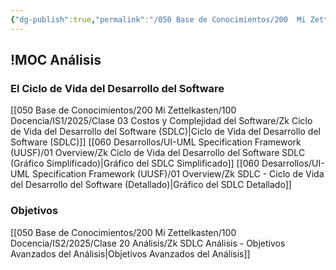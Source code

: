 ```yaml
---
{"dg-publish":true,"permalink":"/050 Base de Conocimientos/200  Mi Zettelkasten/100 Docencia/IS2/2025/Clase 20 Análisis/Zk !MOC Análisis/","tags":["#definir"]}
---
```


## !MOC Análisis

### El Ciclo de Vida del Desarrollo del Software
[[050 Base de Conocimientos/200  Mi Zettelkasten/100 Docencia/IS1/2025/Clase 03 Costos y Complejidad del Software/Zk Ciclo de Vida del Desarrollo del Software (SDLC)\|Ciclo de Vida del Desarrollo del Software (SDLC)]]
[[060 Desarrollos/UI-UML Specification Framework (UUSF)/01 Overview/Zk Ciclo de Vida del Desarrollo del Software SDLC (Gráfico Simplificado)\|Gráfico del SDLC Simplificado]]
[[060 Desarrollos/UI-UML Specification Framework (UUSF)/01 Overview/Zk SDLC - Ciclo de Vida del Desarrollo del Software (Detallado)\|Gráfico del SDLC Detallado]]

### Objetivos 
[[050 Base de Conocimientos/200  Mi Zettelkasten/100 Docencia/IS2/2025/Clase 20 Análisis/Zk SDLC Análisis - Objetivos Avanzados del Análisis\|Objetivos Avanzados del Análisis]]
